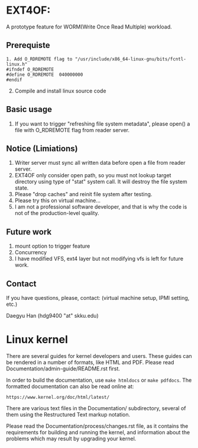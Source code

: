# EXT4OF: 
A prototype feature for WORM(Write Once Read Multiple) workload.

## Prerequiste
```
1. Add O_RDREMOTE flag to "/usr/include/x86_64-linux-gnu/bits/fcntl-linux.h"
#ifndef O_RDREMOTE
#define O_RDREMOTE  040000000
#endif
```

2. Compile and install linux source code

## Basic usage
1. If you want to trigger "refreshing file system metadata", please open() a file with O_RDREMOTE flag from reader server.


## Notice (Limiations)

1. Writer server must sync all written data before open a file from reader server.
2. EXT4OF only consider open path, so you must not lookup target directory using type of "stat" system call. It will destroy the file system state.
3. Please "drop caches" and reinit file system after testing.
4. Please try this on virtual machine...
5. I am not a professional software developer, and that is why the code is not of the production-level quality.

## Future work
1. mount option to trigger feature
2. Concurrency
3. I have modified VFS, ext4 layer but not modifying vfs is left for future work.


## Contact 
If you have questions, please, contact: (virtual machine setup, IPMI setting, etc.)

Daegyu Han (hdg9400 "at" skku.edu)    

Linux kernel
============

There are several guides for kernel developers and users. These guides can
be rendered in a number of formats, like HTML and PDF. Please read
Documentation/admin-guide/README.rst first.

In order to build the documentation, use ``make htmldocs`` or
``make pdfdocs``.  The formatted documentation can also be read online at:

    https://www.kernel.org/doc/html/latest/

There are various text files in the Documentation/ subdirectory,
several of them using the Restructured Text markup notation.

Please read the Documentation/process/changes.rst file, as it contains the
requirements for building and running the kernel, and information about
the problems which may result by upgrading your kernel.
